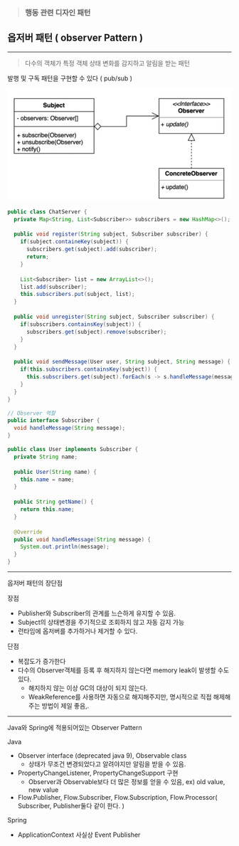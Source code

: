 > ### 행동 관련 디자인 패턴

## 옵저버 패턴 ( observer Pattern )

---

> 다수의 객체가 특정 객체 상태 변화를 감지하고 알림을 받는 패턴

발행 및 구독 패턴을 구현할 수 있다 ( pub/sub )

![img.png](img.png)

```java
public class ChatServer {
  private Map<String, List<Subscriber>> subscribers = new HashMap<>();
  
  public void register(String subject, Subscriber subscriber) {
    if(subject.containeKey(subject)) {
      subscribers.get(subject).add(subscriber);
      return;
    }
    
    List<Subscriber> list = new ArrayList<>();
    list.add(subscriber);
    this.subscribers.put(subject, list);
  } 
  
  public void unregister(String subject, Subscriber subscriber) {
    if(subscribers.containsKey(subject)) {
      subscribers.get(subject).remove(subscriber);
    }
  }
  
  public void sendMessage(User user, String subject, String message) {
    if(this.subscribers.containsKey(subject)) {
      this.subscribers.get(subject).forEach(s -> s.handleMessage(message));
    }
  }
}
```

```java
// Observer 역할 
public interface Subscriber {
  void handleMessage(String message);
} 

 ```

```java
public class User implements Subscriber {
  private String name;

  public User(String name) {
    this.name = name;
  }

  public String getName() {
    return this.name;
  }

  @Override
  public void handleMessage(String message) {
    System.out.println(message);
  }
}
```

---

옵저버 패턴의 장단점

장점

 - Publisher와 Subscriber의 관계를 느슨하게 유지할 수 있음.
 - Subject의 상태변경을 주기적으로 조회하지 않고 자동 감지 가능
 - 런타임에 옵저버를 추가하거나 제거할 수 있다.

단점

 - 복잡도가 증가한다
 - 다수의 Observer객체를 등록 후 해지하지 않는다면 memory leak이 발생할 수도 있다.
   - 해지하지 않는 이상 GC의 대상이 되지 않는다.
   - WeakReference를 사용하면 자동으로 해지해주지만, 명시적으로 직접 해제해주는 방법이 제일 좋음,.

---

Java와 Spring에 적용되어있는 Observer Pattern

Java
 - Observer interface (deprecated java 9), Observable class 
   - 상태가 무조건 변경되었다고 알려야지만 알림을 받을 수 있음.
 - PropertyChangeListener, PropertyChangeSupport 구현 
   - Observer과 Observable보다 더 많은 정보를 얻을 수 있음, ex) old value, new value
 - Flow.Publisher, Flow.Subscriber, Flow.Subscription, Flow.Processor( Subscriber, Publisher둘다 같이 한다. )

Spring
 - ApplicationContext 사실상 Event Publisher